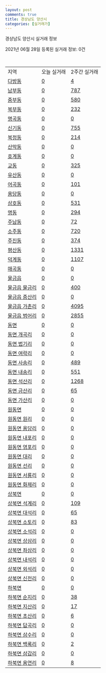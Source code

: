 ```yaml
---
layout: post
comments: true
title: 경상남도 양산시
categories: [실거래가]
---
```


경상남도 양산시 실거래 정보

2021년 06월 28일 등록된 실거래 정보: 0건

<script type="text/javascript">
  google.charts.load('current', {'packages':['corechart']});
  google.charts.setOnLoadCallback(drawChart);

  function drawChart() {
    var data = google.visualization.arrayToDataTable([['거래일', '매매', '전월세', '전매'], ['20-06', 63, 59, 10], ['20-07', 793, 610, 95], ['20-08', 540, 466, 88], ['20-09', 602, 471, 86], ['20-10', 772, 453, 151], ['20-11', 1822, 514, 477], ['20-12', 1050, 534, 205], ['21-01', 702, 579, 361], ['21-02', 607, 460, 131], ['21-03', 807, 511, 100], ['21-04', 730, 501, 138], ['21-05', 788, 386, 181], ['21-06', 379, 213, 43]]);

    var options = {
      title: '최근 유형별 거래량 추이',
      legend: { position: 'bottom' }
    };

    var chart = new google.visualization.LineChart(document.getElementById('columnchart_material'));
    chart.draw(data, (options));
  }
</script>

<div id="columnchart_material" style="width: 100%; margin-left: -35px"></div>
<br>
<table class="sortable">
  <tr>
    <td>지역</td>
    <td>오늘 실거래</td>
    <td>2주간 실거래</td>
  </tr>

  
  <tr class="item">
    <td><a href="4833010100.html">다방동</a></td>
    <td><a href="4833010100.html">0</a></td>
    <td><a href="4833010100.html">4</a></td>
  </tr>
    

  <tr class="item">
    <td><a href="4833010200.html">남부동</a></td>
    <td><a href="4833010200.html">0</a></td>
    <td><a href="4833010200.html">787</a></td>
  </tr>
    

  <tr class="item">
    <td><a href="4833010300.html">중부동</a></td>
    <td><a href="4833010300.html">0</a></td>
    <td><a href="4833010300.html">580</a></td>
  </tr>
    

  <tr class="item">
    <td><a href="4833010400.html">북부동</a></td>
    <td><a href="4833010400.html">0</a></td>
    <td><a href="4833010400.html">232</a></td>
  </tr>
    

  <tr class="item">
    <td><a href="4833010500.html">명곡동</a></td>
    <td><a href="4833010500.html">0</a></td>
    <td><a href="4833010500.html">0</a></td>
  </tr>
    

  <tr class="item">
    <td><a href="4833010600.html">신기동</a></td>
    <td><a href="4833010600.html">0</a></td>
    <td><a href="4833010600.html">755</a></td>
  </tr>
    

  <tr class="item">
    <td><a href="4833010700.html">북정동</a></td>
    <td><a href="4833010700.html">0</a></td>
    <td><a href="4833010700.html">214</a></td>
  </tr>
    

  <tr class="item">
    <td><a href="4833010800.html">산막동</a></td>
    <td><a href="4833010800.html">0</a></td>
    <td><a href="4833010800.html">0</a></td>
  </tr>
    

  <tr class="item">
    <td><a href="4833010900.html">호계동</a></td>
    <td><a href="4833010900.html">0</a></td>
    <td><a href="4833010900.html">0</a></td>
  </tr>
    

  <tr class="item">
    <td><a href="4833011000.html">교동</a></td>
    <td><a href="4833011000.html">0</a></td>
    <td><a href="4833011000.html">325</a></td>
  </tr>
    

  <tr class="item">
    <td><a href="4833011100.html">유산동</a></td>
    <td><a href="4833011100.html">0</a></td>
    <td><a href="4833011100.html">0</a></td>
  </tr>
    

  <tr class="item">
    <td><a href="4833011200.html">어곡동</a></td>
    <td><a href="4833011200.html">0</a></td>
    <td><a href="4833011200.html">101</a></td>
  </tr>
    

  <tr class="item">
    <td><a href="4833011300.html">용당동</a></td>
    <td><a href="4833011300.html">0</a></td>
    <td><a href="4833011300.html">0</a></td>
  </tr>
    

  <tr class="item">
    <td><a href="4833011400.html">삼호동</a></td>
    <td><a href="4833011400.html">0</a></td>
    <td><a href="4833011400.html">531</a></td>
  </tr>
    

  <tr class="item">
    <td><a href="4833011500.html">명동</a></td>
    <td><a href="4833011500.html">0</a></td>
    <td><a href="4833011500.html">294</a></td>
  </tr>
    

  <tr class="item">
    <td><a href="4833011600.html">주남동</a></td>
    <td><a href="4833011600.html">0</a></td>
    <td><a href="4833011600.html">72</a></td>
  </tr>
    

  <tr class="item">
    <td><a href="4833011700.html">소주동</a></td>
    <td><a href="4833011700.html">0</a></td>
    <td><a href="4833011700.html">720</a></td>
  </tr>
    

  <tr class="item">
    <td><a href="4833011800.html">주진동</a></td>
    <td><a href="4833011800.html">0</a></td>
    <td><a href="4833011800.html">374</a></td>
  </tr>
    

  <tr class="item">
    <td><a href="4833011900.html">평산동</a></td>
    <td><a href="4833011900.html">0</a></td>
    <td><a href="4833011900.html">1331</a></td>
  </tr>
    

  <tr class="item">
    <td><a href="4833012000.html">덕계동</a></td>
    <td><a href="4833012000.html">0</a></td>
    <td><a href="4833012000.html">1107</a></td>
  </tr>
    

  <tr class="item">
    <td><a href="4833012100.html">매곡동</a></td>
    <td><a href="4833012100.html">0</a></td>
    <td><a href="4833012100.html">0</a></td>
  </tr>
    

  <tr class="item">
    <td><a href="4833025300.html">물금읍</a></td>
    <td><a href="4833025300.html">0</a></td>
    <td><a href="4833025300.html">0</a></td>
  </tr>
    

  <tr class="item">
    <td><a href="4833025321.html">물금읍 물금리</a></td>
    <td><a href="4833025321.html">0</a></td>
    <td><a href="4833025321.html">400</a></td>
  </tr>
    

  <tr class="item">
    <td><a href="4833025322.html">물금읍 증산리</a></td>
    <td><a href="4833025322.html">0</a></td>
    <td><a href="4833025322.html">0</a></td>
  </tr>
    

  <tr class="item">
    <td><a href="4833025323.html">물금읍 가촌리</a></td>
    <td><a href="4833025323.html">0</a></td>
    <td><a href="4833025323.html">4095</a></td>
  </tr>
    

  <tr class="item">
    <td><a href="4833025324.html">물금읍 범어리</a></td>
    <td><a href="4833025324.html">0</a></td>
    <td><a href="4833025324.html">2855</a></td>
  </tr>
    

  <tr class="item">
    <td><a href="4833031000.html">동면</a></td>
    <td><a href="4833031000.html">0</a></td>
    <td><a href="4833031000.html">0</a></td>
  </tr>
    

  <tr class="item">
    <td><a href="4833031021.html">동면 개곡리</a></td>
    <td><a href="4833031021.html">0</a></td>
    <td><a href="4833031021.html">0</a></td>
  </tr>
    

  <tr class="item">
    <td><a href="4833031022.html">동면 법기리</a></td>
    <td><a href="4833031022.html">0</a></td>
    <td><a href="4833031022.html">0</a></td>
  </tr>
    

  <tr class="item">
    <td><a href="4833031023.html">동면 여락리</a></td>
    <td><a href="4833031023.html">0</a></td>
    <td><a href="4833031023.html">0</a></td>
  </tr>
    

  <tr class="item">
    <td><a href="4833031024.html">동면 사송리</a></td>
    <td><a href="4833031024.html">0</a></td>
    <td><a href="4833031024.html">489</a></td>
  </tr>
    

  <tr class="item">
    <td><a href="4833031025.html">동면 내송리</a></td>
    <td><a href="4833031025.html">0</a></td>
    <td><a href="4833031025.html">551</a></td>
  </tr>
    

  <tr class="item">
    <td><a href="4833031026.html">동면 석산리</a></td>
    <td><a href="4833031026.html">0</a></td>
    <td><a href="4833031026.html">1268</a></td>
  </tr>
    

  <tr class="item">
    <td><a href="4833031027.html">동면 금산리</a></td>
    <td><a href="4833031027.html">0</a></td>
    <td><a href="4833031027.html">65</a></td>
  </tr>
    

  <tr class="item">
    <td><a href="4833031028.html">동면 가산리</a></td>
    <td><a href="4833031028.html">0</a></td>
    <td><a href="4833031028.html">0</a></td>
  </tr>
    

  <tr class="item">
    <td><a href="4833032000.html">원동면</a></td>
    <td><a href="4833032000.html">0</a></td>
    <td><a href="4833032000.html">0</a></td>
  </tr>
    

  <tr class="item">
    <td><a href="4833032021.html">원동면 원리</a></td>
    <td><a href="4833032021.html">0</a></td>
    <td><a href="4833032021.html">0</a></td>
  </tr>
    

  <tr class="item">
    <td><a href="4833032022.html">원동면 용당리</a></td>
    <td><a href="4833032022.html">0</a></td>
    <td><a href="4833032022.html">0</a></td>
  </tr>
    

  <tr class="item">
    <td><a href="4833032023.html">원동면 내포리</a></td>
    <td><a href="4833032023.html">0</a></td>
    <td><a href="4833032023.html">0</a></td>
  </tr>
    

  <tr class="item">
    <td><a href="4833032024.html">원동면 영포리</a></td>
    <td><a href="4833032024.html">0</a></td>
    <td><a href="4833032024.html">0</a></td>
  </tr>
    

  <tr class="item">
    <td><a href="4833032025.html">원동면 대리</a></td>
    <td><a href="4833032025.html">0</a></td>
    <td><a href="4833032025.html">0</a></td>
  </tr>
    

  <tr class="item">
    <td><a href="4833032026.html">원동면 선리</a></td>
    <td><a href="4833032026.html">0</a></td>
    <td><a href="4833032026.html">0</a></td>
  </tr>
    

  <tr class="item">
    <td><a href="4833032027.html">원동면 서룡리</a></td>
    <td><a href="4833032027.html">0</a></td>
    <td><a href="4833032027.html">0</a></td>
  </tr>
    

  <tr class="item">
    <td><a href="4833032028.html">원동면 화제리</a></td>
    <td><a href="4833032028.html">0</a></td>
    <td><a href="4833032028.html">0</a></td>
  </tr>
    

  <tr class="item">
    <td><a href="4833033000.html">상북면</a></td>
    <td><a href="4833033000.html">0</a></td>
    <td><a href="4833033000.html">0</a></td>
  </tr>
    

  <tr class="item">
    <td><a href="4833033021.html">상북면 석계리</a></td>
    <td><a href="4833033021.html">0</a></td>
    <td><a href="4833033021.html">109</a></td>
  </tr>
    

  <tr class="item">
    <td><a href="4833033022.html">상북면 대석리</a></td>
    <td><a href="4833033022.html">0</a></td>
    <td><a href="4833033022.html">65</a></td>
  </tr>
    

  <tr class="item">
    <td><a href="4833033023.html">상북면 소토리</a></td>
    <td><a href="4833033023.html">0</a></td>
    <td><a href="4833033023.html">83</a></td>
  </tr>
    

  <tr class="item">
    <td><a href="4833033024.html">상북면 소석리</a></td>
    <td><a href="4833033024.html">0</a></td>
    <td><a href="4833033024.html">0</a></td>
  </tr>
    

  <tr class="item">
    <td><a href="4833033025.html">상북면 상삼리</a></td>
    <td><a href="4833033025.html">0</a></td>
    <td><a href="4833033025.html">0</a></td>
  </tr>
    

  <tr class="item">
    <td><a href="4833033026.html">상북면 좌삼리</a></td>
    <td><a href="4833033026.html">0</a></td>
    <td><a href="4833033026.html">0</a></td>
  </tr>
    

  <tr class="item">
    <td><a href="4833033027.html">상북면 내석리</a></td>
    <td><a href="4833033027.html">0</a></td>
    <td><a href="4833033027.html">0</a></td>
  </tr>
    

  <tr class="item">
    <td><a href="4833033028.html">상북면 외석리</a></td>
    <td><a href="4833033028.html">0</a></td>
    <td><a href="4833033028.html">0</a></td>
  </tr>
    

  <tr class="item">
    <td><a href="4833033029.html">상북면 신전리</a></td>
    <td><a href="4833033029.html">0</a></td>
    <td><a href="4833033029.html">0</a></td>
  </tr>
    

  <tr class="item">
    <td><a href="4833034000.html">하북면</a></td>
    <td><a href="4833034000.html">0</a></td>
    <td><a href="4833034000.html">0</a></td>
  </tr>
    

  <tr class="item">
    <td><a href="4833034021.html">하북면 순지리</a></td>
    <td><a href="4833034021.html">0</a></td>
    <td><a href="4833034021.html">38</a></td>
  </tr>
    

  <tr class="item">
    <td><a href="4833034022.html">하북면 지산리</a></td>
    <td><a href="4833034022.html">0</a></td>
    <td><a href="4833034022.html">17</a></td>
  </tr>
    

  <tr class="item">
    <td><a href="4833034023.html">하북면 초산리</a></td>
    <td><a href="4833034023.html">0</a></td>
    <td><a href="4833034023.html">6</a></td>
  </tr>
    

  <tr class="item">
    <td><a href="4833034024.html">하북면 답곡리</a></td>
    <td><a href="4833034024.html">0</a></td>
    <td><a href="4833034024.html">0</a></td>
  </tr>
    

  <tr class="item">
    <td><a href="4833034025.html">하북면 삼수리</a></td>
    <td><a href="4833034025.html">0</a></td>
    <td><a href="4833034025.html">0</a></td>
  </tr>
    

  <tr class="item">
    <td><a href="4833034026.html">하북면 백록리</a></td>
    <td><a href="4833034026.html">0</a></td>
    <td><a href="4833034026.html">2</a></td>
  </tr>
    

  <tr class="item">
    <td><a href="4833034027.html">하북면 삼감리</a></td>
    <td><a href="4833034027.html">0</a></td>
    <td><a href="4833034027.html">0</a></td>
  </tr>
    

  <tr class="item">
    <td><a href="4833034028.html">하북면 용연리</a></td>
    <td><a href="4833034028.html">0</a></td>
    <td><a href="4833034028.html">8</a></td>
  </tr>
    


</table>


    